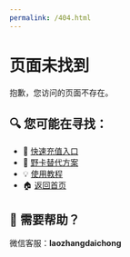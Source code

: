 ```yaml
---
permalink: /404.html
---
```


# 页面未找到

抱歉，您访问的页面不存在。

## 🔍 您可能在寻找：

- 🚀 [快速充值入口](https://go.fastgptplus.com)
- 📖 [野卡替代方案](/docs/bewildcard-alternative/)
- 💡 [使用教程](/quick-start/)
- 🏠 [返回首页](/)

## 💬 需要帮助？

微信客服：**laozhangdaichong**